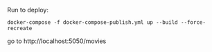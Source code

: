 Run to deploy:

```
docker-compose -f docker-compose-publish.yml up --build --force-recreate
```

go to http://localhost:5050/movies